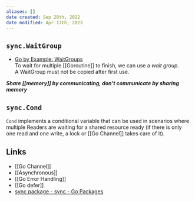 ```yaml
---
aliases: []
date created: Sep 28th, 2022
date modified: Apr 17th, 2023
---
```



## `sync.WaitGroup`
- [Go by Example: WaitGroups](https://gobyexample.com/waitgroups)  
To wait for multiple [[Goroutine]] to finish, we can use a _wait group_.  
A WaitGroup must not be copied after first use.

**_Share [[memory]] by communicating, don't communicate by sharing memory_**

## `sync.Cond`
`Cond` implements a conditional variable that can be used in scenarios where multiple Readers are waiting for a shared resource ready (if there is only one read and one write, a lock or [[Go Channel]] takes care of it).

## Links
- [[Go Channel]]
- [[Asynchronous]]
- [[Go Error Handling]]
- [[Go defer]]
- [sync package - sync - Go Packages](https://pkg.go.dev/sync)